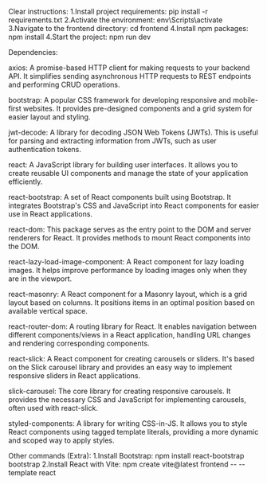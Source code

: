 Clear instructions:
1.Install project requirements: pip install -r requirements.txt 2.Activate the environment: env\Scripts\activate 3.Navigate to the frontend directory: cd frontend 4.Install npm packages: npm install 4.Start the project: npm run dev

Dependencies:

axios: A promise-based HTTP client for making requests to your backend API. It simplifies sending asynchronous HTTP requests to REST endpoints and performing CRUD operations.

bootstrap: A popular CSS framework for developing responsive and mobile-first websites. It provides pre-designed components and a grid system for easier layout and styling.

jwt-decode: A library for decoding JSON Web Tokens (JWTs). This is useful for parsing and extracting information from JWTs, such as user authentication tokens.

react: A JavaScript library for building user interfaces. It allows you to create reusable UI components and manage the state of your application efficiently.

react-bootstrap: A set of React components built using Bootstrap. It integrates Bootstrap's CSS and JavaScript into React components for easier use in React applications.

react-dom: This package serves as the entry point to the DOM and server renderers for React. It provides methods to mount React components into the DOM.

react-lazy-load-image-component: A React component for lazy loading images. It helps improve performance by loading images only when they are in the viewport.

react-masonry: A React component for a Masonry layout, which is a grid layout based on columns. It positions items in an optimal position based on available vertical space.

react-router-dom: A routing library for React. It enables navigation between different components/views in a React application, handling URL changes and rendering corresponding components.

react-slick: A React component for creating carousels or sliders. It's based on the Slick carousel library and provides an easy way to implement responsive sliders in React applications.

slick-carousel: The core library for creating responsive carousels. It provides the necessary CSS and JavaScript for implementing carousels, often used with react-slick.

styled-components: A library for writing CSS-in-JS. It allows you to style React components using tagged template literals, providing a more dynamic and scoped way to apply styles.

Other commands (Extra):
1.Install Bootstrap: npm install react-bootstrap bootstrap 2.Install React with Vite: npm create vite@latest frontend -- --template react
